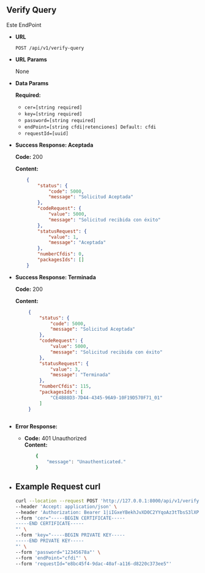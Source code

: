 ## Verify Query

Este EndPoint 
-   **URL**

    `POST /api/v1/verify-query`

-   **URL Params**

    None

-   **Data Params**

    **Required:**

    -  `cer=[string required]`
    -  `key=[string required]`
    -  `password=[string required]`
    -  `endPoint=[string cfdi|retenciones] Default: cfdi` 
    -  `requestId=[uuid]`
    

-   **Success Response: Aceptada**

    **Code:** 200

    **Content:**

    ```json
        {
            "status": {
                "code": 5000,
                "message": "Solicitud Aceptada"
            },
            "codeRequest": {
                "value": 5000,
                "message": "Solicitud recibida con éxito"
            },
            "statusRequest": {
                "value": 1,
                "message": "Aceptada"
            },
            "numberCfdis": 0,
            "packagesIds": []
        }
    ```

-   **Success Response: Terminada**

    **Code:** 200

    **Content:**

```json
        {
            "status": {
                "code": 5000,
                "message": "Solicitud Aceptada"
            },
            "codeRequest": {
                "value": 5000,
                "message": "Solicitud recibida con éxito"
            },
            "statusRequest": {
                "value": 3,
                "message": "Terminada"
            },
            "numberCfdis": 115,
            "packagesIds": [
                "CE4B88D3-7D44-4345-96A9-10F19D570F71_01"
            ]
        }
        
```
 

* **Error Response:**

  * **Code:** 401 Unauthorized <br />
    **Content:** 
    ```bash
        {
            "message": "Unauthenticated."
        }
     ```

-   ## **Example Request curl**

    ```bash
    curl --location --request POST 'http://127.0.0.1:8000/api/v1/verify-query' \
    --header 'Accept: application/json' \
    --header 'Authorization: Bearer 1|iIGxeYBekhJvXD0C2YYqoAz3tTbsS3lXPL18Mjbg' \
    --form 'cer="-----BEGIN CERTIFICATE-----
    -----END CERTIFICATE-----
    "' \
    --form 'key="-----BEGIN PRIVATE KEY-----
    -----END PRIVATE KEY-----
    "' \
    --form 'password="12345678a"' \
    --form 'endPoint="cfdi"' \
    --form 'requestId="e8bc45f4-9dac-40af-a116-d8220c373ee5"'
    ```
